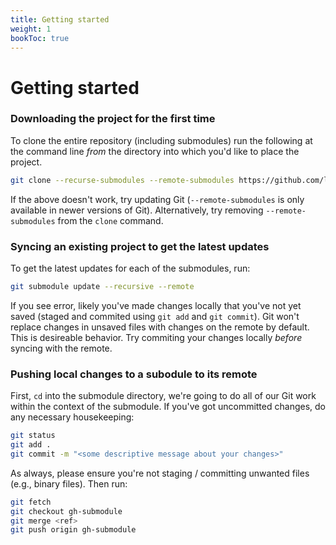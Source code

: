 ```yaml
---
title: Getting started
weight: 1
bookToc: true
---
```


# Getting started

### Downloading the project for the first time
To clone the entire repository (including submodules) run the following at the command line _from_ the directory into which you'd like to place the project.
```sh
git clone --recurse-submodules --remote-submodules https://github.com/lzachmann/models-for-missing-data.git
```
If the above doesn't work, try updating Git (`--remote-submodules` is only available in newer versions of Git). Alternatively, try removing `--remote-submodules` from the `clone` command.

### Syncing an existing project to get the latest updates
To get the latest updates for each of the submodules, run:
```sh
git submodule update --recursive --remote
```
If you see error, likely you've made changes locally that you've not yet saved (staged and commited using `git add` and `git commit`). Git won't replace changes in unsaved files with changes on the remote by default. This is desireable behavior. Try commiting your changes locally _before_ syncing with the remote.

### Pushing local changes to a subodule to its remote
First, `cd` into the submodule directory, we're going to do all of our Git work within the context of the submodule. If you've got uncommitted changes, do any necessary housekeeping:
```sh
git status
git add .
git commit -m "<some descriptive message about your changes>"
```
As always, please ensure you're not staging / committing unwanted files (e.g., binary files). Then run:

```sh
git fetch
git checkout gh-submodule
git merge <ref>
git push origin gh-submodule
```

<!-- ### Checking out a specific ref / branch as opposed to a specific commit
```sh
git fetch --all
git checkout gh-submodule
```

### R and R packages
```R
update.packages(ask = FALSE)
``` -->

<!-- ### A special note to NPS users
You may need to disconnect from your VPN. -->
